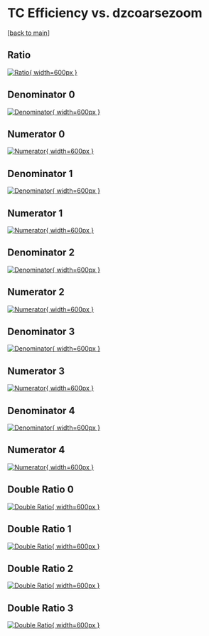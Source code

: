 # TC Efficiency vs. dzcoarsezoom

[[back to main](./)]



## Ratio

[![Ratio](../mtv/var/TC_base_211_0_eff_dzcoarsezoom.png){ width=600px }](../mtv/var/TC_base_211_0_eff_dzcoarsezoom.pdf)

## Denominator 0

[![Denominator](../mtv/den/TC_base_211_0_eff_dzcoarsezoom_den0.png){ width=600px }](../mtv/den/TC_base_211_0_eff_dzcoarsezoom_den0.pdf)

## Numerator 0

[![Numerator](../mtv/num/TC_base_211_0_eff_dzcoarsezoom_num0.png){ width=600px }](../mtv/num/TC_base_211_0_eff_dzcoarsezoom_num0.pdf)

## Denominator 1

[![Denominator](../mtv/den/TC_base_211_0_eff_dzcoarsezoom_den1.png){ width=600px }](../mtv/den/TC_base_211_0_eff_dzcoarsezoom_den1.pdf)

## Numerator 1

[![Numerator](../mtv/num/TC_base_211_0_eff_dzcoarsezoom_num1.png){ width=600px }](../mtv/num/TC_base_211_0_eff_dzcoarsezoom_num1.pdf)

## Denominator 2

[![Denominator](../mtv/den/TC_base_211_0_eff_dzcoarsezoom_den2.png){ width=600px }](../mtv/den/TC_base_211_0_eff_dzcoarsezoom_den2.pdf)

## Numerator 2

[![Numerator](../mtv/num/TC_base_211_0_eff_dzcoarsezoom_num2.png){ width=600px }](../mtv/num/TC_base_211_0_eff_dzcoarsezoom_num2.pdf)

## Denominator 3

[![Denominator](../mtv/den/TC_base_211_0_eff_dzcoarsezoom_den3.png){ width=600px }](../mtv/den/TC_base_211_0_eff_dzcoarsezoom_den3.pdf)

## Numerator 3

[![Numerator](../mtv/num/TC_base_211_0_eff_dzcoarsezoom_num3.png){ width=600px }](../mtv/num/TC_base_211_0_eff_dzcoarsezoom_num3.pdf)

## Denominator 4

[![Denominator](../mtv/den/TC_base_211_0_eff_dzcoarsezoom_den4.png){ width=600px }](../mtv/den/TC_base_211_0_eff_dzcoarsezoom_den4.pdf)

## Numerator 4

[![Numerator](../mtv/num/TC_base_211_0_eff_dzcoarsezoom_num4.png){ width=600px }](../mtv/num/TC_base_211_0_eff_dzcoarsezoom_num4.pdf)

## Double Ratio 0

[![Double Ratio](../mtv/ratio/TC_base_211_0_eff_dzcoarsezoom_ratio0.png){ width=600px }](../mtv/ratio/TC_base_211_0_eff_dzcoarsezoom_ratio0.pdf)

## Double Ratio 1

[![Double Ratio](../mtv/ratio/TC_base_211_0_eff_dzcoarsezoom_ratio1.png){ width=600px }](../mtv/ratio/TC_base_211_0_eff_dzcoarsezoom_ratio1.pdf)

## Double Ratio 2

[![Double Ratio](../mtv/ratio/TC_base_211_0_eff_dzcoarsezoom_ratio2.png){ width=600px }](../mtv/ratio/TC_base_211_0_eff_dzcoarsezoom_ratio2.pdf)

## Double Ratio 3

[![Double Ratio](../mtv/ratio/TC_base_211_0_eff_dzcoarsezoom_ratio3.png){ width=600px }](../mtv/ratio/TC_base_211_0_eff_dzcoarsezoom_ratio3.pdf)

